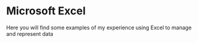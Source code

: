 # Microsoft Excel
Here you will find some examples of my experience using Excel to manage and represent data